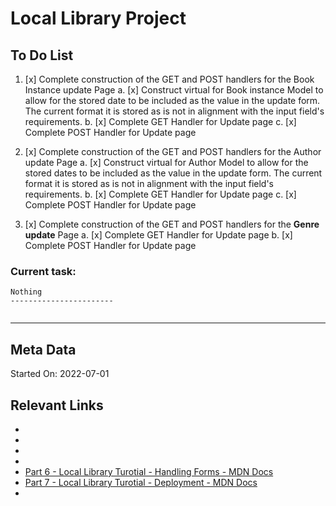 # Local Library Project

## To Do List

1. [x] Complete construction of the GET and POST handlers for the Book Instance update Page
  a. [x] Construct virtual for Book instance Model to allow for the stored date to be included as the value in the update form. The current format it is stored as is not in alignment with the input field's requirements.
  b. [x] Complete GET Handler for Update page
  c. [x] Complete POST Handler for Update page

2. [x] Complete construction of the GET and POST handlers for the Author update Page
  a. [x] Construct virtual for Author Model to allow for the stored dates to be included as the value in the update form. The current format it is stored as is not in alignment with the input field's requirements.
  b. [x] Complete GET Handler for Update page
  c. [x] Complete POST Handler for Update page

3. [x] Complete construction of the GET and POST handlers for the **Genre update** Page
  a. [x] Complete GET Handler for Update page
  b. [x] Complete POST Handler for Update page

### Current task:

```
Nothing
-----------------------


```

---

## Meta Data

Started On: 2022-07-01


## Relevant Links

- []()
- []()
- []()
- []()
- [Part 6 - Local Library Turotial - Handling Forms - MDN Docs](https://developer.mozilla.org/en-US/docs/Learn/Server-side/Express_Nodejs/forms)
- [Part 7 - Local Library Turotial - Deployment - MDN Docs](https://developer.mozilla.org/en-US/docs/Learn/Server-side/Express_Nodejs/deployment)
- []()
